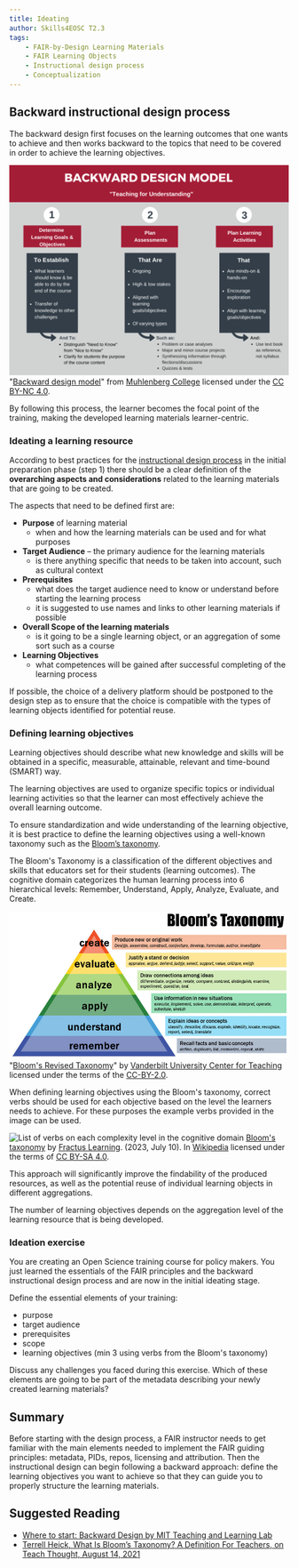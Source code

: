 ```yaml
---
title: Ideating
author: Skills4EOSC T2.3
tags: 
    - FAIR-by-Design Learning Materials
    - FAIR Learning Objects
    - Instructional design process
    - Conceptualization
---
```


## Backward instructional design process

The backward design first focuses on the learning outcomes that one wants to achieve and then works backward to the topics that need to be covered in order to achieve the learning objectives. 

![Three steps of the backward design model: determine goal and objectives, plan assessments, plan learning activities](./attachments/backward_design_model_april_2020.png)
"[Backward design model](http://campdesign.online/documents/backward_design_model_april_2020.pdf)" from [Muhlenberg College](http://campdesign.online/backwarddesign.html) licensed under the [CC BY-NC 4.0](https://creativecommons.org/licenses/by-nc/4.0/). 

By following this process, the learner becomes the focal point of the training, making the developed learning materials learner-centric.

### Ideating a learning resource

According to best practices for the [instructional design process](https://www.skillcast.com/blog/instructional-design-best-practices) in the initial preparation phase (step 1) there should be a clear definition of the **overarching aspects and considerations** related to the learning materials that are going to be created. 

The aspects that need to be defined first are:

- **Purpose** of learning material
    - when and how the learning materials can be used and for what purposes
- **Target Audience**
    – the primary audience for the learning materials 
    - is there anything specific that needs to be taken into account, such as cultural context
- **Prerequisites**
    - what does the target audience need to know or understand before starting the learning process
    - it is suggested to use names and links to other learning materials if possible
- **Overall Scope of the learning materials**
    - is it going to be a single learning object, or an aggregation of some sort such as a course
- **Learning Objectives** 
    - what competences will be gained after successful completing of the learning process

If possible, the choice of a delivery platform should be postponed to the design step as to ensure that the choice is compatible with the types of learning objects identified for potential reuse.

### Defining learning objectives

Learning objectives should describe what new knowledge and skills will be obtained in a specific, measurable, attainable, relevant and time-bound (SMART) way. 

The learning objectives are used to organize specific topics or individual learning activities so that the learner can most effectively achieve the overall learning outcome.

To ensure standardization and wide understanding of the learning objective, it is best practice to define the learning objectives using a well-known taxonomy such as the [Bloom’s taxonomy](https://cmapspublic2.ihmc.us/rid=1Q2PTM7HL-26LTFBX-9YN8/Krathwohl%202002.pdf). 

The Bloom's Taxonomy is a classification of the different objectives and skills that educators set for their students (learning outcomes). The cognitive domain categorizes the human learning process into 6 hierarchical levels: Remember, Understand, Apply, Analyze, Evaluate, and Create. 

![Description of the complexity levels for the cognitive domain](./attachments/Bloom's_Revised_Taxonomy.jpg)
"[Bloom's Revised Taxonomy](https://www.flickr.com/photos/vandycft/29428436431)" by [Vanderbilt University Center for Teaching](https://cft.vanderbilt.edu) licensed under the terms of the [CC-BY-2.0](https://creativecommons.org/licenses/by/2.0/).

When defining learning objectives using the Bloom's taxonomy, correct verbs should be used for each objective based on the level the learners needs to achieve. For these purposes the example verbs provided in the image can be used.

![List of verbs on each complexity level in the cognitive domain](./attachments/Bloom’s_Taxonomy_Verbs.png)
[Bloom's taxonomy](https://en.wikipedia.org/wiki/Bloom%27s_taxonomy#/media/File:Bloom%E2%80%99s_Taxonomy_Verbs.png) by [Fractus Learning](https://www.fractuslearning.com/). (2023, July 10). In [Wikipedia](https://en.wikipedia.org/wiki/Bloom%27s_taxonomy) licensed under the terms of [CC BY-SA 4.0](https://creativecommons.org/licenses/by/4.0/).  

This approach will significantly improve the findability of the produced resources, as well as the potential reuse of individual learning objects in different aggregations.

The number of learning objectives depends on the aggregation level of the learning resource that is being developed. 

### Ideation exercise

You are creating an Open Science training course for policy makers. You just learned the essentials of the FAIR principles and the backward instructional design process and are now in the initial ideating stage.

Define the essential elements of your training:

- purpose
- target audience
- prerequisites
- scope
- learning objectives (min 3 using verbs from the Bloom's taxonomy)

Discuss any challenges you faced during this exercise. 
Which of these elements are going to be part of the metadata describing your newly created learning materials?

## Summary

Before starting with the design process, a FAIR instructor needs to get familiar with the main elements needed to implement the FAIR guiding principles: metadata, PIDs, repos, licensing and attribution.
Then the instructional design can begin following a backward approach: define the learning objectives you want to achieve so that they can guide you to properly structure the learning materials.

## Suggested Reading
- [Where to start: Backward Design by MIT Teaching and Learning Lab](https://tll.mit.edu/teaching-resources/course-design/backward-design/)
- [Terrell Heick, What Is Bloom’s Taxonomy? A Definition For Teachers, on Teach Thought, August 14, 2021 ](https://www.teachthought.com/learning/what-is-blooms-taxonomy/)

